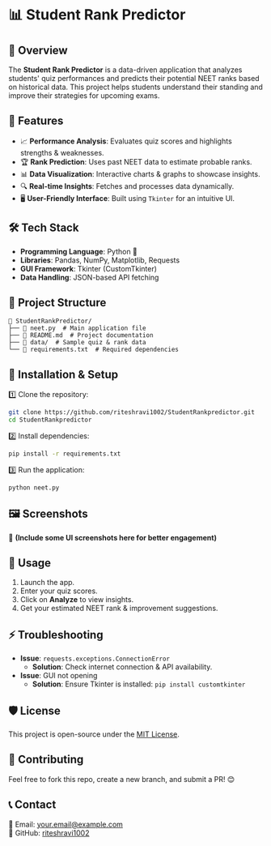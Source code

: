 # 📊 Student Rank Predictor

## 🚀 Overview
The **Student Rank Predictor** is a data-driven application that analyzes students' quiz performances and predicts their potential NEET ranks based on historical data. This project helps students understand their standing and improve their strategies for upcoming exams.

## 🎯 Features
- 📈 **Performance Analysis**: Evaluates quiz scores and highlights strengths & weaknesses.
- 🏆 **Rank Prediction**: Uses past NEET data to estimate probable ranks.
- 📊 **Data Visualization**: Interactive charts & graphs to showcase insights.
- 🔍 **Real-time Insights**: Fetches and processes data dynamically.
- 🖥️ **User-Friendly Interface**: Built using `Tkinter` for an intuitive UI.

## 🛠️ Tech Stack
- **Programming Language**: Python 🐍
- **Libraries**: Pandas, NumPy, Matplotlib, Requests
- **GUI Framework**: Tkinter (CustomTkinter)
- **Data Handling**: JSON-based API fetching

## 📂 Project Structure
```
📁 StudentRankPredictor/
├── 📄 neet.py  # Main application file
├── 📄 README.md  # Project documentation
├── 📂 data/  # Sample quiz & rank data
└── 📄 requirements.txt  # Required dependencies
```

## 🔧 Installation & Setup
1️⃣ Clone the repository:
```bash
git clone https://github.com/riteshravi1002/StudentRankpredictor.git
cd StudentRankpredictor
```
2️⃣ Install dependencies:
```bash
pip install -r requirements.txt
```
3️⃣ Run the application:
```bash
python neet.py
```

## 🖼️ Screenshots
🚀 **(Include some UI screenshots here for better engagement)**

## 📝 Usage
1. Launch the app.
2. Enter your quiz scores.
3. Click on **Analyze** to view insights.
4. Get your estimated NEET rank & improvement suggestions.

## ⚡ Troubleshooting
- **Issue**: `requests.exceptions.ConnectionError`
  - **Solution**: Check internet connection & API availability.
- **Issue**: GUI not opening
  - **Solution**: Ensure Tkinter is installed: `pip install customtkinter`

## 🛡️ License
This project is open-source under the [MIT License](LICENSE).

## 🙌 Contributing
Feel free to fork this repo, create a new branch, and submit a PR! 😊

## 📞 Contact
📧 Email: [your.email@example.com](mailto:your.email@example.com)  
🐙 GitHub: [riteshravi1002](https://github.com/riteshravi1002)

